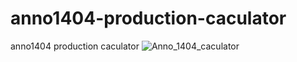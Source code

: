 # anno1404-production-caculator
anno1404 production caculator
![Anno_1404_caculator](https://user-images.githubusercontent.com/66715785/151703536-45bfdb30-df11-4278-a578-60c47d0cd217.gif)
